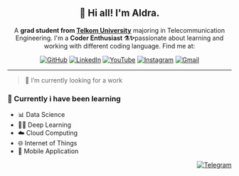 <h2 align="center">👋 Hi all! I'm Aldra.</h2>

<p align="center"> A <b>grad student from 
<a href="https://telkomuniversity.ac.id/en/" target="_blank">Telkom University</a></b> majoring in Telecommunication Engineering. I'm a <b>Coder Enthusiast ⚗️✨</b>passionate about learning and working with different coding language. Find me at:</p>


<p align="center">
    <a href="https://github.com/Abangale" target="_blank"><img alt="GitHub" src="https://img.shields.io/badge/-GitHub-181717?style=flat-square&logo=GitHub&logoColor=white"></a>
    <a href="https://www.linkedin.com/in/aldrakaziz" target="_blank"><img alt="LinkedIn" src="https://img.shields.io/badge/-Linkedin-blue?style=flat-square&logo=Linkedin&logoColor=white"></a>
    <a href="https://www.linkedin.com/in/aldrakaziz" target="_blank"><img alt="YouTube" src="https://img.shields.io/badge/-YouTube-C6002B?style=flat-square&logo=YouTube&logoColor=white"></a>
    <a href="https://www.instagram.com/abangale/" target="_blank"><img alt="Instagram" src="https://img.shields.io/badge/-Instagram-E4405F?style=flat-square&logo=Instagram&logoColor=white"></a>
    <a href="mailto:aldra.kasyfil@gmail.com" target="_blank"><img alt="Gmail" src="https://img.shields.io/badge/-Gmail-EA4335?style=flat-square&logo=Gmail&logoColor=white"></a>
</p>

-------

> 🔭 I’m currently looking for a work

### 🌱 Currently i have been learning
- 📊 Data Science
- 👨‍💻 Deep Learning
- ☁️ Cloud Computing
- 🌐 Internet of Things
- 📱 Mobile Application

<p align="right">
    <a href="https://t.me/abangal3"
    target="_blank"><img alt="Telegram" src="https://img.shields.io/badge/My%20Contact-%40abangal3-white?style=flat&logo=telegram&color=%2326A5E4"></a>
</p>
<!--
**Abangale/Abangale** is a ✨ _special_ ✨ repository because its `README.md` (this file) appears on your GitHub profile.

Here are some ideas to get you started:

- 🔭 I’m currently working on ...
- 🌱 I’m currently learning ...
- 👯 I’m looking to collaborate on ...
- 🤔 I’m looking for help with ...
- 💬 Ask me about ...
- 📫 How to reach me: ...
- 😄 Pronouns: ...
- ⚡ Fun fact: ...
-->

